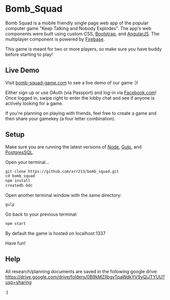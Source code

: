 # Bomb_Squad

Bomb Squad is a mobile friendly single page web app of the popular computer game "Keep Talking and Nobody Explodes".
The app's web components were built using custom CSS, [Bootstrap](http://getbootstrap.com/), and [AngularJS](https://angularjs.org/). The multiplayer component
is powered by [Firebase](https://firebase.google.com/?utm_source=firechat).

This game is meant for two or more players, so make sure you have buddy before starting to play!

## Live Demo

Visit [bomb-squad-game.com](bomb-squad-game.com) to see a live demo of our game :)!

Either sign up or use OAuth (via Passport) and log-in via [Facebook.com](facebook.com)!
Once logged in, swipe right to enter the lobby chat and see if anyone is actively looking
for a game. 

If you're planning on playing with friends, feel free to create a game and then
share your gamekey (a four letter combination).

## Setup

Make sure you are running the latest versions of [Node](https://nodejs.org/en/), [Gulp](http://gulpjs.com/), and [PostgresSQL](https://www.postgresql.org/).

Open your terminal...
```HTML
git clone https://github.com/arr213/bomb_squad.git
cd bomb_squad
npm install
createdb bdc
```

Open another terminal window with the same directory:
```HTML
gulp
```

Go back to your previous terminal:
```HTML
npm start
```

By default the game is hosted on localhost:1337

Have fun!

## Help

All research/planning documents are saved in the following google drive:
https://drive.google.com/drive/folders/0B9kMZIlbgvTpaWdkYV9yQjJTYUU?usp=sharing

:)
